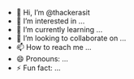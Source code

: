 - 👋 Hi, I’m @thackerasit
- 👀 I’m interested in ...
- 🌱 I’m currently learning ...
- 💞️ I’m looking to collaborate on ...
- 📫 How to reach me ...
- 😄 Pronouns: ...
- ⚡ Fun fact: ...

<!---
thackerasit/thackerasit is a ✨ special ✨ repository because its `README.md` (this file) appears on your GitHub profile.
You can click the Preview link to take a look at your changes.
--->
